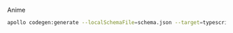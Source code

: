 Anime

```bash
apollo codegen:generate --localSchemaFile=schema.json --target=typescript --tagName=gql
```
